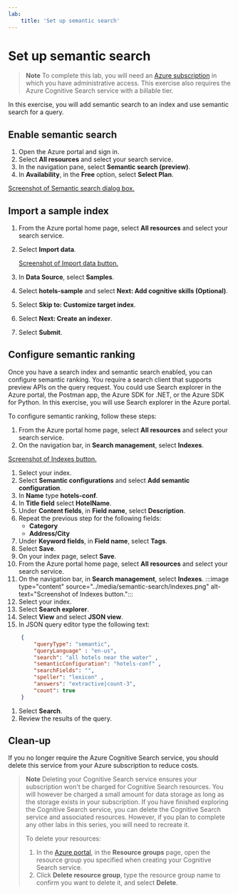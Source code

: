 ```yaml
---
lab:
    title: 'Set up semantic search'
---
```


# Set up semantic search

> **Note**
> To complete this lab, you will need an [Azure subscription](https://azure.microsoft.com/free?azure-portal=true) in which you have administrative access. This exercise also requires the Azure Cognitive Search service with a billable tier.

In this exercise, you will add semantic search to an index and use semantic search for a query.

## Enable semantic search

1. Open the Azure portal and sign in.
1. Select **All resources** and select your search service.
1. In the navigation pane, select **Semantic search (preview)**.
1. In **Availability**, in the **Free** option, select **Select Plan**.

[Screenshot of Semantic search dialog box.](../media/semantic-search/semanticsearch.png)

## Import a sample index

1. From the Azure portal home page, select **All resources** and select your search service.
1. Select **Import data**.

    [Screenshot of Import data button.](../media/semantic-search/importdata.png)

1. In **Data Source**, select **Samples**.
1. Select **hotels-sample** and select **Next: Add cognitive skills (Optional)**.
1. Select **Skip to: Customize target index**.
1. Select **Next: Create an indexer**.
1. Select **Submit**.

## Configure semantic ranking

Once you have a search index and semantic search enabled, you can configure semantic ranking. You require a search client that supports preview APIs on the query request. You could use Search explorer in the Azure portal, the Postman app, the Azure SDK for .NET, or the Azure SDK for Python. In this exercise, you will use Search explorer in the Azure portal.

To configure semantic ranking, follow these steps:

1. From the Azure portal home page, select **All resources** and select your search service.
1. On the navigation bar, in **Search management**, select **Indexes**.

[Screenshot of Indexes button.](../media/semantic-search/indexes.png)

1. Select your index.
1. Select **Semantic configurations** and select **Add semantic configuration**.
1. In **Name** type **hotels-conf**.
1. In **Title field** select **HotelName**.
1. Under **Content fields**, in **Field name**, select **Description**.
1. Repeat the previous step for the following fields:
    - **Category**
    - **Address/City**
1. Under **Keyword fields**, in **Field name**, select **Tags**.
1. Select **Save**.
1. On your index page, select **Save**.
1. From the Azure portal home page, select **All resources** and select your search service.
1. On the navigation bar, in **Search management**, select **Indexes**.
:::image type="content" source="../media/semantic-search/indexes.png" alt-text="Screenshot of Indexes button.":::
1. Select your index.
1. Select **Search explorer**.
1. Select **View** and select **JSON view**.
1. In JSON query editor type the following text:

```json
    {
        "queryType": "semantic",
        "queryLanguage" : "en-us",
        "search": "all hotels near the water" , 
        "semanticConfiguration": "hotels-conf" , 
        "searchFields": "",
        "speller": "lexicon" , 
        "answers": "extractive|count-3",
        "count": true
    }
```

1. Select **Search**.
1. Review the results of the query.

## Clean-up

If you no longer require the Azure Cognitive Search service, you should delete this service from your Azure subscription to reduce costs.

>**Note**
> Deleting your Cognitive Search service ensures your subscription won't be charged for Cognitive Search resources. You will however be charged a small amount for data storage as long as the storage exists in your subscription. If you have finished exploring the Cognitive Search service, you can delete the Cognitive Search service and associated resources. However, if you plan to complete any other labs in this series, you will need to recreate it.
>
> To delete your resources:
>
> 1. In the [Azure portal](https://portal.azure.com?azure-portal=true), in the **Resource groups** page, open the resource group you specified when creating your Cognitive Search service.
> 1. Click **Delete resource group**, type the resource group name to confirm you want to delete it, and select **Delete**.
